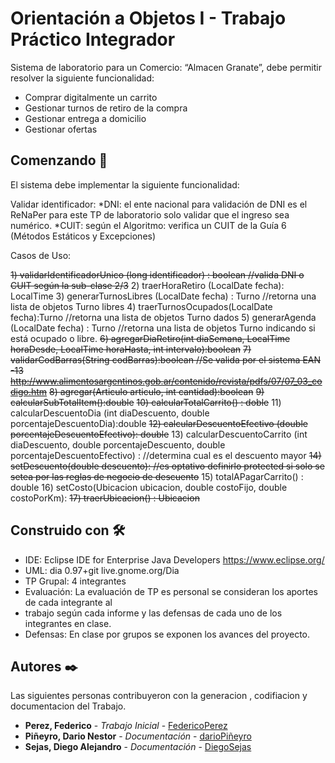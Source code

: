 # Orientación a Objetos I - Trabajo Práctico Integrador

Sistema de laboratorio para un Comercio: “Almacen Granate”, debe permitir resolver la siguiente funcionalidad:
+ Comprar digitalmente un carrito
+ Gestionar turnos de retiro de la compra
+ Gestionar entrega a domicilio
+ Gestionar ofertas

## Comenzando 🚀

El sistema debe implementar la siguiente funcionalidad:

Validar identificador:
*DNI: el ente nacional para validación de DNI es el ReNaPer para este TP de laboratorio solo
validar que el ingreso sea numérico.
*CUIT: según el Algoritmo: verifica un CUIT de la Guía 6 (Métodos Estáticos y Excepciones)

Casos de Uso:

~~1)  validarIdentificadorUnico (long identificador) : boolean //valida DNI o CUIT según la
    sub-clase 2/3~~
2)  traerHoraRetiro (LocalDate fecha): LocalTime
3)  generarTurnosLibres (LocalDate fecha) : Turno //retorna una lista de objetos Turno libres
4)  traerTurnosOcupados(LocalDate fecha):Turno //retorna una lista de objetos Turno dados
5)  generarAgenda (LocalDate fecha) : Turno //retorna una lista de objetos Turno indicando
    si está ocupado o libre.
~~6)  agregarDiaRetiro(int diaSemana, LocalTime horaDesde, LocalTime horaHasta, int
    intervalo):boolean~~
~~7)  validarCodBarras(String codBarras):boolean //Se valida por el sistema EAN -13
    http://www.alimentosargentinos.gob.ar/contenido/revista/pdfs/07/07_03_codigo.htm~~
~~8)  agregar(Articulo articulo, int cantidad):boolean~~
~~9)  calcularSubTotalItem():double~~
~~10) calcularTotalCarrito() : doble~~
11) calcularDescuentoDia (int diaDescuento, double porcentajeDescuentoDia):double
~~12) calcularDescuentoEfectivo (double porcentajeDescuentoEfectivo): double~~
13) calcularDescuentoCarrito (int diaDescuento, double porcentajeDescuento, double
    porcentajeDescuentoEfectivo) : //determina cual es el descuento mayor
~~14) setDescuento(double descuento): //es optativo definirlo protected si solo se setea por las
    reglas de negocio de descuento~~
15) totalAPagarCarrito() : double
16) setCosto(Ubicacion ubicacion, double costoFijo, double costoPorKm):
~~17) traerUbicacion() : Ubicacion~~

## Construido con 🛠️

* IDE: Eclipse IDE for Enterprise Java Developers https://www.eclipse.org/
* UML: dia 0.97+git live.gnome.org/Dia
* TP Grupal: 4 integrantes
* Evaluación: La evaluación de TP es personal se consideran los aportes de cada integrante al
* trabajo según cada informe y las defensas de cada uno de los integrantes en clase.
* Defensas: En clase por grupos se exponen los avances del proyecto.

## Autores ✒️

Las siguientes personas contribuyeron con la generacion , codifiacion y documentacion del Trabajo. 

* **Perez, Federico** - *Trabajo Inicial* - [FedericoPerez](https://github.com/ifeddy)
* **Piñeyro, Dario Nestor** - *Documentación* - [darioPiñeyro](#fulanito-de-tal)
* **Sejas, Diego Alejandro** - *Documentación* - [DiegoSejas](#fulanito-de-tal)